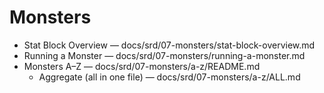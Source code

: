 <!-- Source: docs/srd/SRD_CC_v5.2.1.pdf pp.254+ (Monsters) -->

# Monsters

- Stat Block Overview — docs/srd/07-monsters/stat-block-overview.md
- Running a Monster — docs/srd/07-monsters/running-a-monster.md
- Monsters A–Z — docs/srd/07-monsters/a-z/README.md
  - Aggregate (all in one file) — docs/srd/07-monsters/a-z/ALL.md
